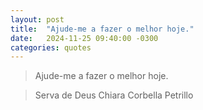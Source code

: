 ```yaml
---
layout: post
title:  "Ajude-me a fazer o melhor hoje."
date:   2024-11-25 09:40:00 -0300
categories: quotes
---
```

>Ajude-me a fazer o melhor hoje.

>Serva de Deus Chiara Corbella Petrillo
